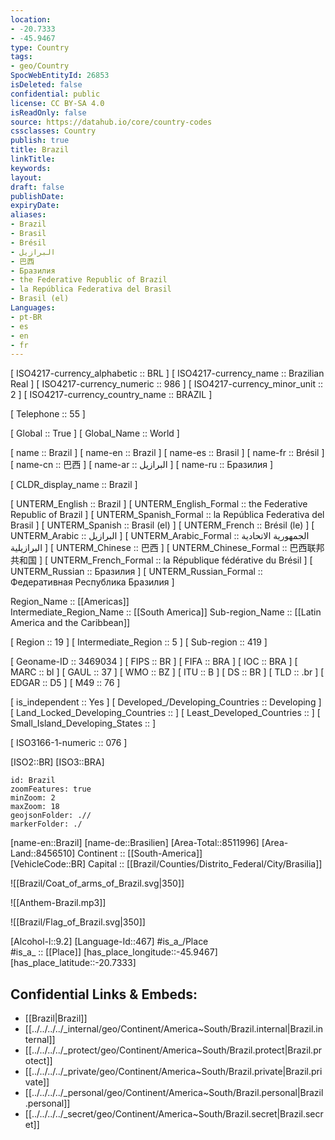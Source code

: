 ```yaml
---
location:
- -20.7333
- -45.9467
type: Country
tags:
- geo/Country
SpocWebEntityId: 26853
isDeleted: false
confidential: public
license: CC BY-SA 4.0
isReadOnly: false
source: https://datahub.io/core/country-codes
cssclasses: Country
publish: true
title: Brazil
linkTitle: 
keywords: 
layout: 
draft: false
publishDate: 
expiryDate: 
aliases:
- Brazil
- Brasil
- Brésil
- البرازيل
- 巴西
- Бразилия
- the Federative Republic of Brazil
- la República Federativa del Brasil
- Brasil (el)
Languages:
- pt-BR
- es
- en
- fr
---
```



[	ISO4217-currency_alphabetic	 :: BRL ] 
[	ISO4217-currency_name	 :: Brazilian Real ] 
[	ISO4217-currency_numeric	 :: 986 ] 
[	ISO4217-currency_minor_unit	 :: 2 ] 
[	ISO4217-currency_country_name	 :: BRAZIL ] 

[	Telephone	 :: 55 ] 

[	Global	 :: True ] 
[	Global_Name	 :: World ] 

[	name	 :: Brazil ] 
[	name-en	 :: Brazil ] 
[	name-es	 :: Brasil ] 
[	name-fr	 :: Brésil ] 
[	name-cn	 :: 巴西 ] 
[	name-ar	 :: البرازيل ] 
[	name-ru	 :: Бразилия ] 

[	CLDR_display_name	 :: Brazil ] 

[	UNTERM_English	 :: Brazil ] 
[	UNTERM_English_Formal	 :: the Federative Republic of Brazil ] 
[	UNTERM_Spanish_Formal	 :: la República Federativa del Brasil ] 
[	UNTERM_Spanish	 :: Brasil (el) ] 
[	UNTERM_French	 :: Brésil (le) ] 
[	UNTERM_Arabic	 :: البرازيل ] 
[	UNTERM_Arabic_Formal	 :: الجمهورية الاتحادية البرازيلية ] 
[	UNTERM_Chinese	 :: 巴西 ] 
[	UNTERM_Chinese_Formal	 :: 巴西联邦共和国 ] 
[	UNTERM_French_Formal	 :: la République fédérative du Brésil ] 
[	UNTERM_Russian	 :: Бразилия ] 
[	UNTERM_Russian_Formal	 :: Федеративная Республика Бразилия ] 

Region_Name ::  [[Americas]]  
Intermediate_Region_Name ::  [[South America]] 
Sub-region_Name ::  [[Latin America and the Caribbean]] 

[	Region	 :: 19 ] 
[	Intermediate_Region	 :: 5 ] 
[	Sub-region	 :: 419 ] 

[	Geoname-ID	 :: 3469034 ] 
[	FIPS	 :: BR ] 
[	FIFA	 :: BRA ] 
[	IOC	 :: BRA ] 
[	MARC	 :: bl ] 
[	GAUL	 :: 37 ] 
[	WMO	 :: BZ ] 
[	ITU	 :: B ] 
[	DS	 :: BR ] 
[	TLD	 :: .br ] 
[	EDGAR	 :: D5 ] 
[	M49	 :: 76 ] 

[	is_independent	 :: Yes ] 
[	Developed_/Developing_Countries	 :: Developing ] 
[	Land_Locked_Developing_Countries	 ::  ] 
[	Least_Developed_Countries	 ::  ] 
[	Small_Island_Developing_States	 ::  ] 

[	ISO3166-1-numeric	 :: 076 ] 



[ISO2::BR] 
[ISO3::BRA] 

```leaflet
id: Brazil
zoomFeatures: true 
minZoom: 2 
maxZoom: 18
geojsonFolder: .//
markerFolder: ./
```

[name-en::Brazil] 
[name-de::Brasilien] 
[Area-Total::8511996] 
[Area-Land::8456510] 
Continent :: [[South-America]]  
[VehicleCode::BR] 
Capital :: [[Brazil/Counties/Distrito_Federal/City/Brasilia]]  

![[Brazil/Coat_of_arms_of_Brazil.svg|350]] 

![[Anthem-Brazil.mp3]] 

![[Brazil/Flag_of_Brazil.svg|350]] 

[Alcohol-l::9.2] 
[Language-Id::467] 
#is_a_/Place  
#is_a_ :: [[Place]] 
[has_place_longitude::-45.9467] 
[has_place_latitude::-20.7333] 



## Confidential Links & Embeds: 
- [[Brazil|Brazil]] 
- [[../../../../_internal/geo/Continent/America~South/Brazil.internal|Brazil.internal]] 
- [[../../../../_protect/geo/Continent/America~South/Brazil.protect|Brazil.protect]] 
- [[../../../../_private/geo/Continent/America~South/Brazil.private|Brazil.private]] 
- [[../../../../_personal/geo/Continent/America~South/Brazil.personal|Brazil.personal]] 
- [[../../../../_secret/geo/Continent/America~South/Brazil.secret|Brazil.secret]] 
